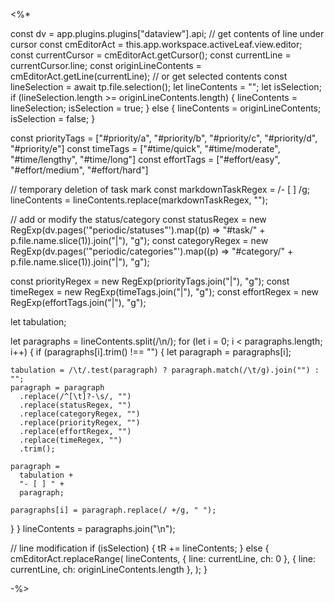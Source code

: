 <%*

const dv = app.plugins.plugins["dataview"].api;
// get contents of line under cursor
const cmEditorAct = this.app.workspace.activeLeaf.view.editor;
const currentCursor = cmEditorAct.getCursor();
const currentLine = currentCursor.line;
const originLineContents = cmEditorAct.getLine(currentLine);
// or get selected contents
const lineSelection = await tp.file.selection();
let lineContents = "";
let isSelection;
if (lineSelection.length >= originLineContents.length) {
  lineContents = lineSelection;
  isSelection = true;
} else {
  lineContents = originLineContents;
  isSelection = false;
}

const priorityTags = ["#priority/a", "#priority/b", "#priority/c", "#priority/d", "#priority/e"]
const timeTags = ["#time/quick", "#time/moderate", "#time/lengthy", "#time/long"]
const effortTags = ["#effort/easy", "#effort/medium", "#effort/hard"]

// temporary deletion of task mark
const markdownTaskRegex = /- \[ \] /g;
lineContents = lineContents.replace(markdownTaskRegex, "");

// add or modify the status/category
const statusRegex = new RegExp(dv.pages('"periodic/statuses"').map((p) => "#task/" + p.file.name.slice(1)).join("|"), "g");
const categoryRegex = new RegExp(dv.pages('"periodic/categories"').map((p) => "#category/" + p.file.name.slice(1)).join("|"), "g");

const priorityRegex = new RegExp(priorityTags.join("|"), "g");
const timeRegex = new RegExp(timeTags.join("|"), "g");
const effortRegex = new RegExp(effortTags.join("|"), "g");

let tabulation;

let paragraphs = lineContents.split(/\n/);
for (let i = 0; i < paragraphs.length; i++) {
  if (paragraphs[i].trim() !== "") {
    let paragraph = paragraphs[i];

    tabulation = /\t/.test(paragraph) ? paragraph.match(/\t/g).join("") : "";
    paragraph = paragraph
      .replace(/^[\t]?-\s/, "")
      .replace(statusRegex, "")
      .replace(categoryRegex, "")
      .replace(priorityRegex, "")
      .replace(effortRegex, "")
      .replace(timeRegex, "")
      .trim();

    paragraph =
      tabulation +
      "- [ ] " +
      paragraph;

    paragraphs[i] = paragraph.replace(/ +/g, " ");
  }
}
lineContents = paragraphs.join("\n");

// line modification
if (isSelection) {
  tR += lineContents;
} else {
  cmEditorAct.replaceRange(
    lineContents,
    { line: currentLine, ch: 0 },
    { line: currentLine, ch: originLineContents.length },
  );
}

-%>